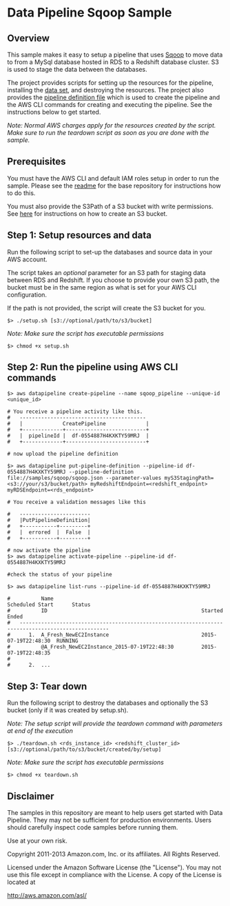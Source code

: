 # Data Pipeline Sqoop Sample

## Overview

This sample makes it easy to setup a pipeline that uses [Sqoop](http://sqoop.apache.org/) to move data to from a MySql database hosted in RDS to a Redshift database cluster. S3 is used to stage the data between the databases.

The project provides scripts for setting up the resources for the pipeline, installing the [data set](http://aws.amazon.com/datasets/6468931156960467), and destroying the resources. The project also provides the [pipeline definition file](http://docs.aws.amazon.com/datapipeline/latest/DeveloperGuide/dp-writing-pipeline-definition.html) which is used to create the pipeline and the AWS CLI commands for creating and executing the pipeline. See the instructions below to get started.

*Note: Normal AWS charges apply for the resources created by the script. Make sure to run the teardown script as soon as you are done with the sample.*

## Prerequisites

You must have the AWS CLI and default IAM roles setup in order to run the sample. Please see the [readme](https://github.com/awslabs/data-pipeline-samples) for the base repository for instructions how to do this.

You must also provide the S3Path of a S3 bucket with write permissions. See [here](http://docs.aws.amazon.com/AmazonS3/latest/UG/CreatingaBucket.html) for instructions on how to create an S3 bucket.

## Step 1: Setup resources and data

Run the following script to set-up the databases and source data in your AWS account.

The script takes an *optional* parameter for an S3 path for staging data between RDS and Redshift. If you choose to provide your own S3 path, the bucket must be in the same region as what is set for your AWS CLI configuration.

If the path is not provided, the script will create the S3 bucket for you.
```
$> ./setup.sh [s3://optional/path/to/s3/bucket]
```
*Note: Make sure the script has executable permissions*

```
$> chmod +x setup.sh
```

## Step 2: Run the pipeline using AWS CLI commands

  ```
  $> aws datapipeline create-pipeline --name sqoop_pipeline --unique-id <unique_id>

  # You receive a pipeline activity like this. 
  #   -----------------------------------------
  #   |             CreatePipeline             |
  #   +-------------+--------------------------+
  #   |  pipelineId |  df-0554887H4KXKTY59MRJ  |
  #   +-------------+--------------------------+

  # now upload the pipeline definition 

  $> aws datapipeline put-pipeline-definition --pipeline-id df-0554887H4KXKTY59MRJ --pipeline-definition file://samples/sqoop/sqoop.json --parameter-values myS3StagingPath=<s3://your/s3/bucket/path> myRedshiftEndpoint=<redshift_endpoint> myRDSEndpoint=<rds_endpoint>

  # You receive a validation messages like this

  #   ----------------------- 
  #   |PutPipelineDefinition|
  #   +-----------+---------+
  #   |  errored  |  False  |
  #   +-----------+---------+

  # now activate the pipeline
  $> aws datapipeline activate-pipeline --pipeline-id df-0554887H4KXKTY59MRJ

  #check the status of your pipeline 

  $> aws datapipeline list-runs --pipeline-id df-0554887H4KXKTY59MRJ

  #          Name                                                Scheduled Start      Status
  #          ID                                                  Started              Ended
  #   ---------------------------------------------------------------------------------------------------
  #      1.  A_Fresh_NewEC2Instance                              2015-07-19T22:48:30  RUNNING
  #          @A_Fresh_NewEC2Instance_2015-07-19T22:48:30         2015-07-19T22:48:35
  #   
  #      2.  ...

```

## Step 3: Tear down 

Run the following script to destroy the databases and optionally the S3 bucket (only if it was created by setup.sh).

*Note: The setup script will provide the teardown command with parameters at end of the execution*

```
$> ./teardown.sh <rds_instance_id> <redshift_cluster_id> [s3://optional/path/to/s3/bucket/created/by/setup]
```

*Note: Make sure the script has executable permissions*

```
$> chmod +x teardown.sh
```

## Disclaimer

The samples in this repository are meant to help users get started with Data Pipeline. They may not be sufficient for production environments. Users should carefully inspect code samples before running them.

Use at your own risk.

Copyright 2011-2013 Amazon.com, Inc. or its affiliates. All Rights Reserved.

Licensed under the Amazon Software License (the "License"). You may not use this file except in compliance with the License. A copy of the License is located at

http://aws.amazon.com/asl/
